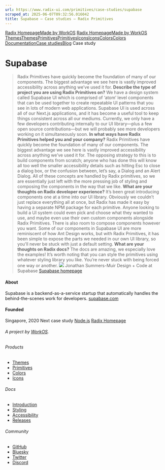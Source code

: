 ```yaml
---
url: https://www.radix-ui.com/primitives/case-studies/supabase
scraped_at: 2025-06-07T09:32:56.016042
title: Supabase – Case studies – Radix Primitives
---
```


[Radix Homepage](https://www.radix-ui.com/)[Made by WorkOS](https://workos.com)
[Radix Homepage](https://www.radix-ui.com/)[Made by WorkOS](https://workos.com)
[ThemesThemes](https://www.radix-ui.com/)[PrimitivesPrimitives](https://www.radix-ui.com/primitives)[IconsIcons](https://www.radix-ui.com/icons)[ColorsColors](https://www.radix-ui.com/colors)
[Documentation](https://www.radix-ui.com/primitives/docs)[Case studies](https://www.radix-ui.com/primitives/case-studies)[Blog](https://www.radix-ui.com/blog)[](https://github.com/radix-ui/primitives)
Case study
# Supabase
> Radix Primitives have quickly become the foundation of many of our components. The biggest advantage we see here is vastly improved accessibility across anything we’ve used it for.
**Describe the type of project you are using Radix Primitives on?**
We have a design system called Supabase UI which is comprised of ‘atom’ level components that can be used together to create repeatable UI patterns that you see in lots of modern web applications. Supabase UI is used across all of our Next.js applications, and it has become a useful tool to keep things consistent across all our mediums.
Currently, we only have a few developers contributing internally to our UI library⁠—plus a few open source contributions⁠—but we will probably see more developers working on it simultaneously soon.
**In what ways have Radix Primitives helped you and your company?**
Radix Primitives have quickly become the foundation of many of our components. The biggest advantage we see here is vastly improved accessibility across anything we’ve used it for. The opposing strategy to this is to build components from scratch; anyone who has done this will know all too well the smaller accessibility details such as hitting Esc to close a dialog box, or the confusion between, let’s say, a Dialog and an Alert Dialog. All of these concepts are handled by Radix primitives, so we are essentially just left with the more pressing job of styling and composing the components in the way that we like.
**What are your thoughts on Radix developer experience?**
It’s been great introducing components one at a time into our UI library. Obviously we couldn’t just replace everything all at once, but Radix has made it easy by having a separate NPM package for each primitive. Anyone looking to build a UI system could even pick and choose what they wanted to use, and maybe even use their own custom components alongside Radix Primitives. There is also room to compose components however you want. Some of our components in Supabase UI are more reminiscent of how Ant Design works, but with Radix Primitives, it has been simple to expose the parts we needed in our own UI library, so you'll never be stuck with just a default setting.
**What are your thoughts on Radix docs?**
The docs are amazing, we especially love the examples! It’s worth noting that you can style the primitives using whatever styling library you like. You’re never stuck with being forced one way or another.
![](https://www.radix-ui.com/marketing/avatar-jonathan-summers-muir.jpg)
Jonathan Summers-Muir
Design + Code at Supabase
[Supabase homepage](https://supabase.com)
#### About
Supabase is a backend-as-a-service startup that automatically handles the behind-the-scenes work for developers.
[supabase.com](https://supabase.com)
#### Founded
Singapore, 2020
Next case study
[Node.js](https://www.radix-ui.com/primitives/case-studies/nodejs)
[Radix Homepage](https://www.radix-ui.com/)
###### A project by [WorkOS](https://workos.com).
###### Products
  * [Themes](https://www.radix-ui.com/)
  * [Primitives](https://www.radix-ui.com/primitives)
  * [Colors](https://www.radix-ui.com/colors)
  * [Icons](https://www.radix-ui.com/icons)


###### Docs
  * [Introduction](https://www.radix-ui.com/primitives/docs/overview/introduction)
  * [Styling](https://www.radix-ui.com/primitives/docs/guides/styling)
  * [Accessibility](https://www.radix-ui.com/primitives/docs/overview/accessibility)
  * [Releases](https://www.radix-ui.com/primitives/docs/overview/releases)


###### Community
  * [GitHub](https://github.com/radix-ui)
  * [Bluesky](https://bsky.app/profile/radix-ui.com)
  * [Twitter](https://twitter.com/radix_ui)
  * [Discord](https://discord.com/invite/7Xb99uG)



